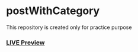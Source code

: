 # postWithCategory
This repository is created only for practice purpose

### [LIVE Preview](https://rocky-oasis-56040.herokuapp.com/) 
